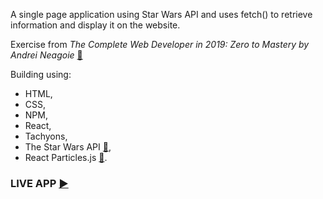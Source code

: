 A single page application using Star Wars API and uses fetch() to retrieve information and display it on the website. 

Exercise from *The Complete Web Developer in 2019: Zero to Mastery by Andrei Neagoie* [:link:](https://www.udemy.com/the-complete-web-developer-zero-to-mastery/learn/v4/overview)

Building using:
* HTML,
* CSS,
* NPM,
* React,
* Tachyons,
* The Star Wars API [:link:](https://swapi.co/),
* React Particles.js [:link:](https://www.npmjs.com/package/react-particles-js).

### LIVE APP [:arrow_forward:](https://martaniemiec.github.io/starwars_api/)
